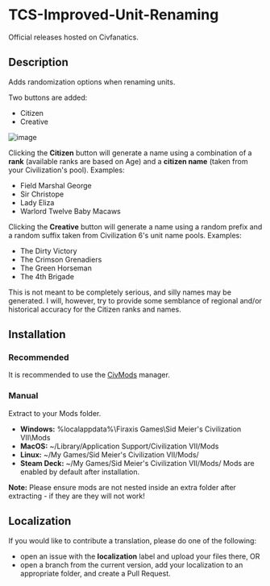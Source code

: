 # TCS-Improved-Unit-Renaming
Official releases hosted on Civfanatics.

## Description
Adds randomization options when renaming units.

Two buttons are added:
- Citizen
- Creative

![image](https://github.com/user-attachments/assets/a2a44f21-1f91-43a4-9c14-1d4e55ce9728)

Clicking the **Citizen** button will generate a name using a combination of a **rank** (available ranks are based on Age) and a **citizen name** (taken from your Civilization's pool).
Examples:
- Field Marshal George
- Sir Christope
- Lady Eliza
- Warlord Twelve Baby Macaws

Clicking the **Creative** button will generate a name using a random prefix and a random suffix taken from Civilization 6's unit name pools.
Examples:
- The Dirty Victory
- The Crimson Grenadiers
- The Green Horseman
- The 4th Brigade

This is not meant to be completely serious, and silly names may be generated. I will, however, try to provide some semblance of regional and/or historical accuracy for the Citizen ranks and names.

## Installation
### Recommended
It is recommended to use the [CivMods](https://civmods.com/) manager.
### Manual
Extract to your Mods folder.
* **Windows:** %localappdata%\Firaxis Games\Sid Meier's Civilization VII\Mods
* **MacOS:** ~/Library/Application Support/Civilization VII/Mods
* **Linux:** ~/My Games/Sid Meier's Civilization VII/Mods/
* **Steam Deck:** ~/My Games/Sid Meier's Civilization VII/Mods/
Mods are enabled by default after installation.

**Note:** Please ensure mods are not nested inside an extra folder after extracting - if they are they will not work!

## Localization
If you would like to contribute a translation, please do one of the following:
* open an issue with the **localization** label and upload your files there, OR
* open a branch from the current version, add your localization to an appropriate folder, and create a Pull Request.

